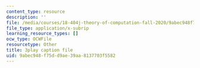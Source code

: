 ```yaml
---
content_type: resource
description: ''
file: /media/courses/18-404j-theory-of-computation-fall-2020/9abec948f75dd9ae39aa8137703f5582_oNsscmUwjMU.srt
file_type: application/x-subrip
learning_resource_types: []
ocw_type: OCWFile
resourcetype: Other
title: 3play caption file
uid: 9abec948-f75d-d9ae-39aa-8137703f5582
---
```

